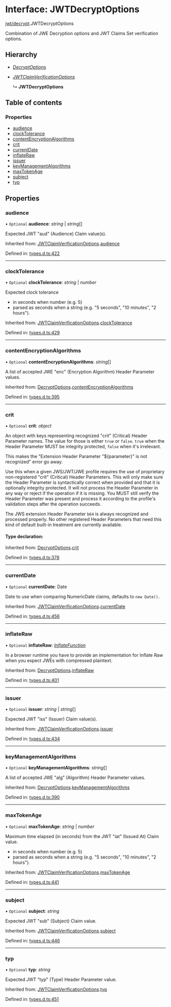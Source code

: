 # Interface: JWTDecryptOptions

[jwt/decrypt](../modules/jwt_decrypt.md).JWTDecryptOptions

Combination of JWE Decryption options and JWT Claims Set verification options.

## Hierarchy

* [*DecryptOptions*](types.decryptoptions.md)

* [*JWTClaimVerificationOptions*](types.jwtclaimverificationoptions.md)

  ↳ **JWTDecryptOptions**

## Table of contents

### Properties

- [audience](jwt_decrypt.jwtdecryptoptions.md#audience)
- [clockTolerance](jwt_decrypt.jwtdecryptoptions.md#clocktolerance)
- [contentEncryptionAlgorithms](jwt_decrypt.jwtdecryptoptions.md#contentencryptionalgorithms)
- [crit](jwt_decrypt.jwtdecryptoptions.md#crit)
- [currentDate](jwt_decrypt.jwtdecryptoptions.md#currentdate)
- [inflateRaw](jwt_decrypt.jwtdecryptoptions.md#inflateraw)
- [issuer](jwt_decrypt.jwtdecryptoptions.md#issuer)
- [keyManagementAlgorithms](jwt_decrypt.jwtdecryptoptions.md#keymanagementalgorithms)
- [maxTokenAge](jwt_decrypt.jwtdecryptoptions.md#maxtokenage)
- [subject](jwt_decrypt.jwtdecryptoptions.md#subject)
- [typ](jwt_decrypt.jwtdecryptoptions.md#typ)

## Properties

### audience

• `Optional` **audience**: *string* \| *string*[]

Expected JWT "aud" (Audience) Claim value(s).

Inherited from: [JWTClaimVerificationOptions](types.jwtclaimverificationoptions.md).[audience](types.jwtclaimverificationoptions.md#audience)

Defined in: [types.d.ts:422](https://github.com/panva/jose/blob/v3.11.0/src/types.d.ts#L422)

___

### clockTolerance

• `Optional` **clockTolerance**: *string* \| *number*

Expected clock tolerance
- in seconds when number (e.g. 5)
- parsed as seconds when a string (e.g. "5 seconds", "10 minutes", "2 hours").

Inherited from: [JWTClaimVerificationOptions](types.jwtclaimverificationoptions.md).[clockTolerance](types.jwtclaimverificationoptions.md#clocktolerance)

Defined in: [types.d.ts:429](https://github.com/panva/jose/blob/v3.11.0/src/types.d.ts#L429)

___

### contentEncryptionAlgorithms

• `Optional` **contentEncryptionAlgorithms**: *string*[]

A list of accepted JWE "enc" (Encryption Algorithm) Header Parameter values.

Inherited from: [DecryptOptions](types.decryptoptions.md).[contentEncryptionAlgorithms](types.decryptoptions.md#contentencryptionalgorithms)

Defined in: [types.d.ts:395](https://github.com/panva/jose/blob/v3.11.0/src/types.d.ts#L395)

___

### crit

• `Optional` **crit**: *object*

An object with keys representing recognized "crit" (Critical) Header Parameter
names. The value for those is either `true` or `false`. `true` when the
Header Parameter MUST be integrity protected, `false` when it's irrelevant.

This makes the "Extension Header Parameter "${parameter}" is not recognized"
error go away.

Use this when a given JWS/JWT/JWE profile requires the use of proprietary
non-registered "crit" (Critical) Header Parameters. This will only make sure
the Header Parameter is syntactically correct when provided and that it is
optionally integrity protected. It will not process the Header Parameter in
any way or reject if the operation if it is missing. You MUST still
verify the Header Parameter was present and process it according to the
profile's validation steps after the operation succeeds.

The JWS extension Header Parameter `b64` is always recognized and processed
properly. No other registered Header Parameters that need this kind of
default built-in treatment are currently available.

#### Type declaration:

Inherited from: [DecryptOptions](types.decryptoptions.md).[crit](types.decryptoptions.md#crit)

Defined in: [types.d.ts:378](https://github.com/panva/jose/blob/v3.11.0/src/types.d.ts#L378)

___

### currentDate

• `Optional` **currentDate**: Date

Date to use when comparing NumericDate claims, defaults to `new Date()`.

Inherited from: [JWTClaimVerificationOptions](types.jwtclaimverificationoptions.md).[currentDate](types.jwtclaimverificationoptions.md#currentdate)

Defined in: [types.d.ts:456](https://github.com/panva/jose/blob/v3.11.0/src/types.d.ts#L456)

___

### inflateRaw

• `Optional` **inflateRaw**: [*InflateFunction*](types.inflatefunction.md)

In a browser runtime you have to provide an implementation for Inflate Raw
when you expect JWEs with compressed plaintext.

Inherited from: [DecryptOptions](types.decryptoptions.md).[inflateRaw](types.decryptoptions.md#inflateraw)

Defined in: [types.d.ts:401](https://github.com/panva/jose/blob/v3.11.0/src/types.d.ts#L401)

___

### issuer

• `Optional` **issuer**: *string* \| *string*[]

Expected JWT "iss" (Issuer) Claim value(s).

Inherited from: [JWTClaimVerificationOptions](types.jwtclaimverificationoptions.md).[issuer](types.jwtclaimverificationoptions.md#issuer)

Defined in: [types.d.ts:434](https://github.com/panva/jose/blob/v3.11.0/src/types.d.ts#L434)

___

### keyManagementAlgorithms

• `Optional` **keyManagementAlgorithms**: *string*[]

A list of accepted JWE "alg" (Algorithm) Header Parameter values.

Inherited from: [DecryptOptions](types.decryptoptions.md).[keyManagementAlgorithms](types.decryptoptions.md#keymanagementalgorithms)

Defined in: [types.d.ts:390](https://github.com/panva/jose/blob/v3.11.0/src/types.d.ts#L390)

___

### maxTokenAge

• `Optional` **maxTokenAge**: *string* \| *number*

Maximum time elapsed (in seconds) from the JWT "iat" (Issued At) Claim value.
- in seconds when number (e.g. 5)
- parsed as seconds when a string (e.g. "5 seconds", "10 minutes", "2 hours").

Inherited from: [JWTClaimVerificationOptions](types.jwtclaimverificationoptions.md).[maxTokenAge](types.jwtclaimverificationoptions.md#maxtokenage)

Defined in: [types.d.ts:441](https://github.com/panva/jose/blob/v3.11.0/src/types.d.ts#L441)

___

### subject

• `Optional` **subject**: *string*

Expected JWT "sub" (Subject) Claim value.

Inherited from: [JWTClaimVerificationOptions](types.jwtclaimverificationoptions.md).[subject](types.jwtclaimverificationoptions.md#subject)

Defined in: [types.d.ts:446](https://github.com/panva/jose/blob/v3.11.0/src/types.d.ts#L446)

___

### typ

• `Optional` **typ**: *string*

Expected JWT "typ" (Type) Header Parameter value.

Inherited from: [JWTClaimVerificationOptions](types.jwtclaimverificationoptions.md).[typ](types.jwtclaimverificationoptions.md#typ)

Defined in: [types.d.ts:451](https://github.com/panva/jose/blob/v3.11.0/src/types.d.ts#L451)
